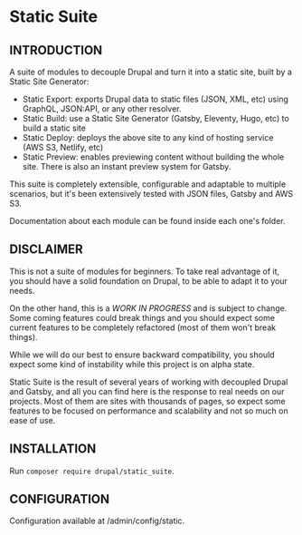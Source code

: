 # Static Suite

## INTRODUCTION ##
A suite of modules to decouple Drupal and turn it into a static site, built
by a Static Site Generator:

* Static Export: exports Drupal data to static files (JSON, XML, etc) using
  GraphQL, JSON:API, or any other resolver.
* Static Build: use a Static Site Generator (Gatsby, Eleventy, Hugo, etc) to
  build a static site
* Static Deploy: deploys the above site to any kind of hosting service (AWS S3,
  Netlify, etc)
* Static Preview: enables previewing content without building the whole site.
  There is also an instant preview system for Gatsby.

This suite is completely extensible, configurable and adaptable to multiple
scenarios, but it's been extensively tested with JSON files, Gatsby and AWS S3.

Documentation about each module can be found inside each one's folder.

## DISCLAIMER ##
This is not a suite of modules for beginners. To take real advantage of it,
you should have a solid foundation on Drupal, to be able to adapt it to your
needs.

On the other hand, this is a *WORK IN PROGRESS* and is subject to change.
Some coming features could break things and you should expect some current
features to be completely refactored (most of them won't break things).

While we will do our best to ensure backward compatibility, you should expect
some kind of instability while this project is on alpha state.

Static Suite is the result of several years of working with decoupled Drupal
and Gatsby, and all you can find here is the response to real needs on our
projects. Most of them are sites with thousands of pages, so expect some
features to be focused on performance and scalability and not so much on ease
of use.

## INSTALLATION ##
Run `composer require drupal/static_suite`.

## CONFIGURATION ##
Configuration available at /admin/config/static.
